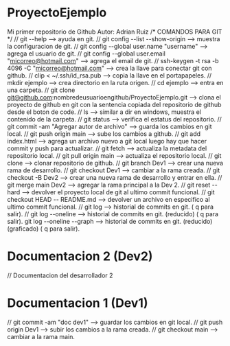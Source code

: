 # ProyectoEjemplo
Mi primer repositorio de Github
Autor: Adrian Ruiz
/* COMANDOS PARA GIT */
// git --help --> ayuda en git.
// git config --list --show-origin --> muestra la configuracion de git.
// git config --global user.name "username" --> agrega el usuario de git.
// git config --global user.email "micorreo@hotmail.com" --> agrega el email de git.
// ssh-keygen -t rsa -b 4096 -C "micorreo@hotmail.com" --> crea la llave para conectar git con github.
// clip < ~/.ssh/id_rsa.pub --> copia la llave en el portapapeles.
// mkdir ejemplo --> crea directorio en la ruta origen.
// cd ejemplo --> entra en una carpeta.
// git clone git@github.com:nombredeusuarioengithub/ProyectoEjemplo.git --> clona el proyecto de github en git con la sentencia copiada del repositorio de github desde el boton de code.
// ls --> similar a dir en windows, muestra el contenido de la carpeta.
// git status --> verifica el estatus del repositorio.
// git commit -am "Agregar autor de archivo" --> guarda los cambios en git local.
// git push origin main --> sube los cambios a github.
// git add index.html --> agrega un archivo nuevo a git local luego hay que hacer commit y push para actualizar.
// git fetch --> actualiza la metadata del repositorio local.
// git pull origin main --> actualiza el repositorio local.
// git clone <repo> --> clonar repositorio de github.
// git branch Dev1 --> crear una nueva rama de desarrollo.
// git checkout Dev1 --> cambiar a la rama creada.
// git checkout -B Dev2 --> crear una nueva rama de desarrollo y entrar en ella.
// git merge main Dev2 --> agregar la rama principal a la Dev 2.
// git reset --hard --> devolver el proyecto local de git al ultimo commit funcional.
// git checkout HEAD -- README.md --> devolver un archivo en especifico al ultimo commit funcional.
// git log --> historial de commits en git. ( q para salir).
// git log --oneline --> historial de commits en git. (reducido) ( q para salir).
git log --oneline --graph --> historial de commits en git. (reducido) (graficado) ( q para salir).

# Documentacion 2 (Dev2)
// Documentacion del desarrollador 2
# Documentacion 1 (Dev1)
// git commit -am "doc dev1" --> guardar los cambios en git local.
// git push origin Dev1 --> subir los cambios a la rama creada.
// git checkout main --> cambiar a la rama main.
